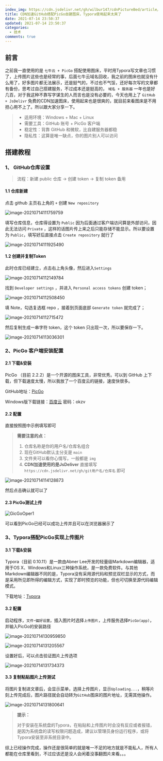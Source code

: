 ```yaml
---
index_img: https://cdn.jsdelivr.net/gh/wilbur147/cdnPictureBed/article/20210714114128.png
title: CDN加速GitHub搭配PicGo自建图床，Typora使用起来太爽了
date: 2021-07-14 23:50:37
updated: 2021-07-14 23:50:37
categories:
  - 技术
comments: true
---
```




## 前言

之前我一直使用的是 `七牛云 + PicGo` 搭配使用图床，平时用Typora写文章也习惯了，上传图片这些也是经常的事，后面七牛云域名回收，我之前的图床也就没有什么用了，好多图片都无法展示，还是挺气的，不过也不气馁，还好每次写的文章都有备份，思考过自己搭建服务，不过成本还是挺高的， `域名 + 服务器` 一年也是好几百，对于我这种不靠写字谋生的人而言也是没有必要的，今天也用上了 `GitHub + JsDelivr` 免费的CDN加速图床，使用起来也是很爽的，就目前来看图床是不用担心用不上了。所以跟大家分享一下。

> - 适用环境：Windows + Mac + Linux
> - 需要工具：GitHub 账号 + PicGo 客户端
> - 稳定性：背靠 GitHub 和微软，比自建服务器都稳
> - 隐私性：这算是唯一缺点，你的图片别人可以访问

## 搭建教程

### 1、 GitHub仓库设置

> 流程：新建 public 仓库 -> 创建 token -> 复制 token 备用

#### 1.1 仓库新建

点击 github 主页右上角的 `+` 创建 `New repository`

![image-20210714111759759](https://cdn.jsdelivr.net/gh/wilbur147/cdnPictureBed/article/20210714111759.png)

填写仓库信息，仓库得设置为 `Public` 因为后面通过客户端访问算是外部访问，因此无法访问 `Private` ，这样的话图片传上来之后只能存储不能显示。所以要设置为 `Public`，填写好后直接点击 `Create repository` 就行了

![image-20210714111925490](https://cdn.jsdelivr.net/gh/wilbur147/cdnPictureBed/article/20210714111925.png)

#### 1.2 创建并复制Token

此时仓库已经建立，点击右上角头像，然后进入`Settings`

![image-20210714112149784](https://cdn.jsdelivr.net/gh/wilbur147/cdnPictureBed/article/20210714112149.png)

找到 `Developer settings` ，并进入 `Personal access tokens`  创建 token；

![image-20210714112508450](https://cdn.jsdelivr.net/gh/wilbur147/cdnPictureBed/article/20210714112508.png)

填 Note，勾选复选框 repo ，接着到页面底部 `Generate token` 就完成了；

![image-20210714112715472](https://cdn.jsdelivr.net/gh/wilbur147/cdnPictureBed/article/20210714112715.png)



然后复制生成一串字符 token，这个 token 只出现一次，所以要保存一下。

![image-20210714113036301](https://cdn.jsdelivr.net/gh/wilbur147/cdnPictureBed/article/20210714113036.png)

### 2、PicGo 客户端安装配置

#### 2.1 下载&安装

PicGo （目前 2.2.2）是一个开源的图床工具，非常优秀。可以到 GitHub 上下载，但下载速度太慢，所以我放了一个百度云的链接，速度快很多。

GitHub地址：[PicGo](https://github.com/Molunerfinn/PicGo)

Windows版下载链接：[百度云](https://pan.baidu.com/s/1R3dypZFJUmoNzBYtKowWUw) 密码：okzv

#### 2.2 配置

直接按照图中示例填写即可

> **需要注意的点：**
>
> 1. 仓库名称是你的用户名/仓库名组合
> 2. 现在GitHub默认主分支是 `main` 
> 3. 文件夹可以看你心情写，一般都是 `img` 
> 4. **CDN加速使用的是JsDeliver** 直接填写 `https://cdn.jsdelivr.net/gh/git用户名/仓库名` 即可

![image-20210714114128873](https://cdn.jsdelivr.net/gh/wilbur147/cdnPictureBed/article/20210714114128.png)



然后点击确认就可以了

#### 2.3 PicGo测试上传

![GicGoOper1](https://cdn.jsdelivr.net/gh/wilbur147/cdnPictureBed/article/20210714124741.gif)

可以看到PicGo已经可以成功上传并且可以在浏览器展示了

### 3、Typora搭配PicGo实现上传图片

#### 3.1 下载&安装

Typora（目前 0.10.11）是一款由Abner Lee开发的轻量级Markdown编辑器，适用于OS X、Windows和Linux三种操作系统，是一款免费软件。与其他Markdown编辑器不同的是，Typora没有采用源代码和预览双栏显示的方式，而是采用所见即所得的编辑方式，实现了即时预览的功能，但也可切换至源代码编辑模式。

下载地址：[Typora](https://typora.io/windows/typora-setup-x64.exe)

#### 3.2 配置

启动程序，`文件`-`偏好设置`，插入图片时选择`上传图片`，上传服务选择`PicGo(app)`，并输入PicGo的安装路径

![image-20210714130959850](https://cdn.jsdelivr.net/gh/wilbur147/cdnPictureBed/article/20210714131113.png)

![image-20210714131205567](https://cdn.jsdelivr.net/gh/wilbur147/cdnPictureBed/article/20210714131205.png)

设置好后，可以点击验证图片上传选项

![image-20210714131734373](https://cdn.jsdelivr.net/gh/wilbur147/cdnPictureBed/article/20210714131734.png)

#### 3.3 复制粘贴图片上传测试

将图片复制进文章后，会显示菜单，选择上传图片，显示`Uploading...`，稍等片刻上传完成后，图片路径就会自动转为`GitHub`图床的图片地址，无需其他操作。

![image-20210714131800641](https://cdn.jsdelivr.net/gh/wilbur147/cdnPictureBed/article/20210714131800.png)



> **提示：**
>
> 对于安装在系统盘的Typora，在粘贴和上传图片时会没有反应或者报错，是因为系统盘的读写权限问题造成，建议以管理员身份运行程序，或将Typora安装至非系统目录中。

综上已经操作完成，操作还是很简单的就是唯一不足的地方就是不能私人，所有人都能在仓库里看到，不过应该还是没人会闲着没事翻图片来看。。。



